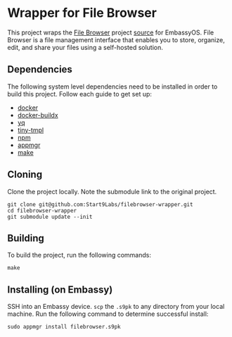 # Wrapper for File Browser

This project wraps the [File Browser](https://filebrowser.org) project [source](https://github.com/filebrowser/filebrowser) for EmbassyOS.
File Browser is a file management interface that enables you to store, organize, edit, and share your files using a self-hosted solution.

## Dependencies

The following system level dependencies need to be installed in order to build this project. Follow each guide to get set up:

- [docker](https://docs.docker.com/get-docker)
- [docker-buildx](https://docs.docker.com/buildx/working-with-buildx/)
- [yq](https://mikefarah.gitbook.io/yq)
- [tiny-tmpl](https://github.com/Start9Labs/templating-engine-rs.git)
- [npm](https://www.npmjs.com/get-npm)
- [appmgr](https://github.com/Start9Labs/appmgr)
- [make](https://www.gnu.org/software/make/)

## Cloning

Clone the project locally. Note the submodule link to the original project. 

```
git clone git@github.com:Start9Labs/filebrowser-wrapper.git
cd filebrowser-wrapper
git submodule update --init
```

## Building

To build the project, run the following commands:

```
make
```

## Installing (on Embassy)

SSH into an Embassy device.
`scp` the `.s9pk` to any directory from your local machine.
Run the following command to determine successful install:

```
sudo appmgr install filebrowser.s9pk
```
